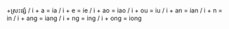 +ស្រះផ្សំ /
i + a = ia / 
i + e = ie /
i + ao = iao /
i + ou = iu /
i + an = ian /
i + n = in /
i + ang = iang /
i + ng = ing /
i + ong = iong 
